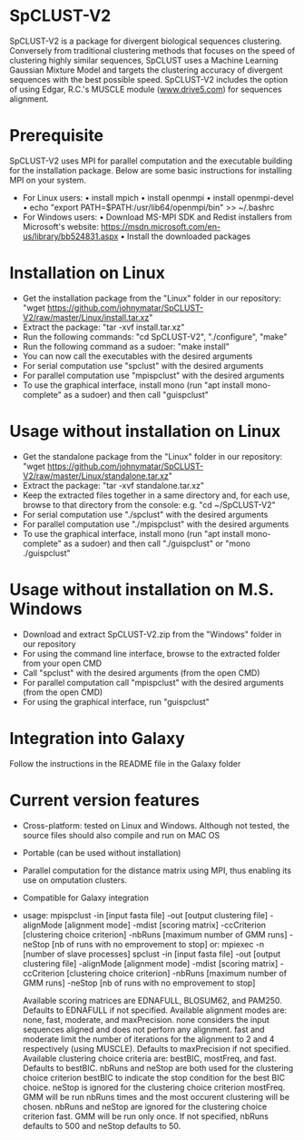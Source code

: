 # SpCLUST-V2
SpCLUST-V2 is a package for divergent biological sequences clustering. Conversely from traditional clustering methods that focuses on the speed of clustering highly similar sequences, SpCLUST uses a Machine Learning Gaussian Mixture Model and targets the clustering accuracy of divergent sequences with the best possible speed.
SpCLUST-V2 includes the option of using Edgar, R.C.'s MUSCLE module (www.drive5.com) for sequences alignment.

# Prerequisite
SpCLUST-V2 uses MPI for parallel computation and the executable building for the installation package. Below are some basic instructions for installing MPI on your system.
- For Linux users:
  •	install mpich
  •	install openmpi
  •	install openmpi-devel
  •	echo "export PATH=$PATH:/usr/lib64/openmpi/bin" >> ~/.bashrc
- For Windows users:
  •	Download MS-MPI SDK and Redist installers from Microsoft's website: https://msdn.microsoft.com/en-us/library/bb524831.aspx
  •	Install the downloaded packages

# Installation on Linux
- Get the installation package from the "Linux" folder in our repository: "wget https://github.com/johnymatar/SpCLUST-V2/raw/master/Linux/install.tar.xz"
- Extract the package: "tar -xvf install.tar.xz"
- Run the following commands: "cd SpCLUST-V2", "./configure", "make"
- Run the following command as a sudoer: "make install"
- You can now call the executables with the desired arguments
- For serial computation use "spclust" with the desired arguments
- For parallel computation use "mpispclust" with the desired arguments
- To use the graphical interface, install mono (run "apt install mono-complete" as a sudoer) and then call "guispclust"

# Usage without installation on Linux
- Get the standalone package from the "Linux" folder in our repository: "wget https://github.com/johnymatar/SpCLUST-V2/raw/master/Linux/standalone.tar.xz"
- Extract the package: "tar -xvf standalone.tar.xz"
- Keep the extracted files together in a same directory and, for each use, browse to that directory from the console: e.g. "cd ~/SpCLUST-V2"
- For serial computation use "./spclust" with the desired arguments
- For parallel computation use "./mpispclust" with the desired arguments
- To use the graphical interface, install mono (run "apt install mono-complete" as a sudoer) and then call "./guispclust" or "mono ./guispclust"

# Usage without installation on M.S. Windows
- Download and extract SpCLUST-V2.zip from the "Windows" folder in our repository
- For using the command line interface, browse to the extracted folder from your open CMD
- Call "spclust" with the desired arguments (from the open CMD)
- For parallel computation call "mpispclust" with the desired arguments (from the open CMD)
- For using the graphical interface, run "guispclust"

# Integration into Galaxy
Follow the instructions in the README file in the Galaxy folder

# Current version features
- Cross-platform: tested on Linux and Windows. Although not tested, the source files should also compile and run on MAC OS
- Portable (can be used without installation)
- Parallel computation for the distance matrix using MPI, thus enabling its use on omputation clusters.
- Compatible for Galaxy integration
- usage: mpispclust -in [input fasta file] -out [output clustering file] -alignMode [alignment mode] -mdist [scoring matrix] -ccCriterion [clustering choice criterion] -nbRuns [maximum number of GMM runs] -neStop [nb of runs with no emprovement to stop]
     or: mpiexec -n [number of slave processes] spclust -in [input fasta file] -out [output clustering file] -alignMode [alignment mode] -mdist [scoring matrix] -ccCriterion [clustering choice criterion] -nbRuns [maximum number of GMM runs] -neStop [nb of runs with no emprovement to stop]

  Available scoring matrices are EDNAFULL, BLOSUM62, and PAM250. Defaults to EDNAFULL if not specified.
  Available alignment modes are: none, fast, moderate, and maxPrecision. none considers the input sequences aligned and does not perforn any alignment. fast and moderate limit the number of iterations for the alignment to 2 and 4 respectively (using MUSCLE). Defaults to maxPrecision if not specified.
  Available clustering choice criteria are: bestBIC, mostFreq, and fast. Defaults to bestBIC.
    nbRuns and neStop are both used for the clustering choice criterion bestBIC to indicate the stop condition for the best BIC choice.
    neStop is ignored for the clustering choice criterion mostFreq. GMM will be run nbRuns times and the most occurent clustering will be chosen.
    nbRuns and neStop are ignored for the clustering choice criterion fast. GMM will be run only once.
    If not specified, nbRuns defaults to 500 and neStop defaults to 50.
